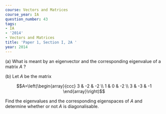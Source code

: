 ```yaml
---
course: Vectors and Matrices
course_year: IA
question_number: 43
tags:
- IA
- '2014'
- Vectors and Matrices
title: 'Paper 1, Section I, 2A '
year: 2014
---
```




(a) What is meant by an eigenvector and the corresponding eigenvalue of a matrix $A$ ?

(b) Let $A$ be the matrix

$$A=\left(\begin{array}{ccc}
3 & -2 & -2 \\
1 & 0 & -2 \\
3 & -3 & -1
\end{array}\right)$$

Find the eigenvalues and the corresponding eigenspaces of $A$ and determine whether or not $A$ is diagonalisable.